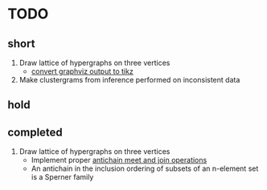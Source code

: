 # TODO

## short
1. Draw lattice of hypergraphs on three vertices
    * [convert graphviz output to tikz](https://code.google.com/p/dot2tex/)
1. Make clustergrams from inference performed on inconsistent data

## hold

## completed
1. Draw lattice of hypergraphs on three vertices
    * Implement proper [antichain meet and join operations](https://en.wikipedia.org/wiki/Antichain#Join_and_meet_operations)
    * An antichain in the inclusion ordering of subsets of an n-element set is a Sperner family
